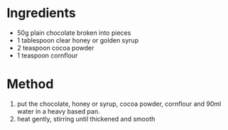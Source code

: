 # Ingredients

-   50g plain chocolate broken into pieces
-   1 tablespoon clear honey or golden syrup
-   2 teaspoon cocoa powder
-   1 teaspoon cornflour

# Method

1.  put the chocolate, honey or syrup, cocoa powder, cornflour and 90ml water in a heavy based pan.
2.  heat gently, stirring until thickened and smooth

